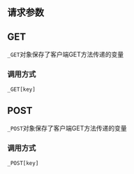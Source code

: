 ## 请求参数

## GET
`_GET`对象保存了客户端GET方法传递的变量

### 调用方式
`_GET[key]`

## POST
`_POST`对象保存了客户端GET方法传递的变量

### 调用方式
`_POST[key]`